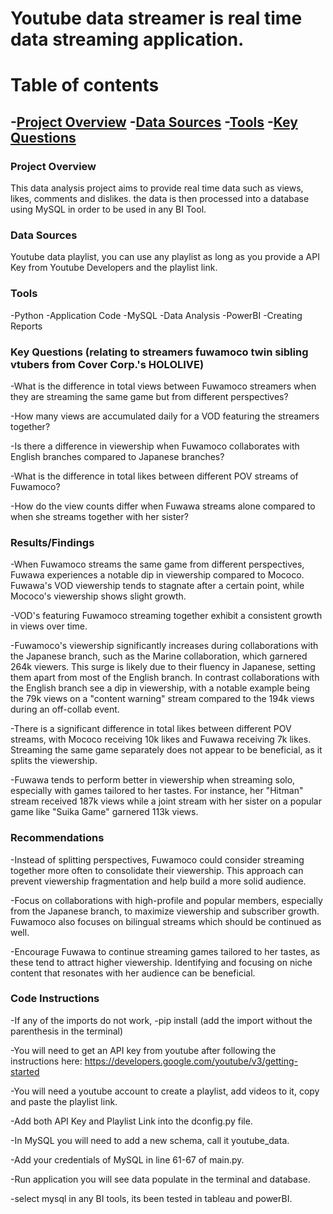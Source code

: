 # Youtube data streamer is real time data streaming application.

# Table of contents
-[Project Overview](#project-overview)
-[Data Sources](#data-sources)
-[Tools](#tools)
-[Key Questions](#key-questions)
- 

### Project Overview

This data analysis project aims to provide real time data such as views, likes, comments and dislikes. the data is then processed into a database using MySQL in order to be used in any BI Tool.

### Data Sources

Youtube data playlist, you can use any playlist as long as you provide a API Key from Youtube Developers and the playlist link.

### Tools

-Python -Application Code
-MySQL -Data Analysis
-PowerBI -Creating Reports

### Key Questions (relating to streamers fuwamoco twin sibling vtubers from Cover Corp.'s HOLOLIVE)

-What is the difference in total views between Fuwamoco streamers when they are streaming the same game but from different perspectives?

-How many views are accumulated daily for a VOD featuring the streamers together?

-Is there a difference in viewership when Fuwamoco collaborates with English branches compared to Japanese branches?

-What is the difference in total likes between different POV streams of Fuwamoco?

-How do the view counts differ when Fuwawa streams alone compared to when she streams together with her sister?

### Results/Findings

-When Fuwamoco streams the same game from different perspectives, Fuwawa experiences a notable dip in viewership compared to Mococo. Fuwawa's VOD viewership tends to stagnate after a certain point, while Mococo's viewership shows slight growth.

-VOD's featuring Fuwamoco streaming together exhibit a consistent growth in views over time.

-Fuwamoco's viewership significantly increases during collaborations with the Japanese branch, such as the Marine collaboration, which garnered 264k viewers. This surge is likely due to their fluency in Japanese, setting them apart from most of the English branch. In contrast collaborations with the English branch see a dip in viewership, with a notable example being the 79k views on a "content warning" stream compared to the 194k views during an off-collab event.

-There is a significant difference in total likes between different POV streams, with Mococo receiving 10k likes and Fuwawa receiving 7k likes. Streaming the same game separately does not appear to be beneficial, as it splits the viewership.

-Fuwawa tends to perform better in viewership when streaming solo, especially with games tailored to her tastes. For instance, her "Hitman" stream received 187k views while a joint stream with her sister on a popular game like "Suika Game" garnered 113k views.

### Recommendations

-Instead of splitting perspectives, Fuwamoco could consider streaming together more often to consolidate their viewership. This approach can prevent viewership fragmentation and help build a more solid audience.

-Focus on collaborations with high-profile and popular members, especially from the Japanese branch, to maximize viewership and subscriber growth. Fuwamoco also focuses on bilingual streams which should be continued as well.

-Encourage Fuwawa to continue streaming games tailored to her tastes, as these tend to attract higher viewership. Identifying and focusing on niche content that resonates with her audience can be beneficial.

### Code Instructions

-If any of the imports do not work, -pip install (add the import without the parenthesis in the terminal)

-You will need to get an API key from youtube after following the instructions here: https://developers.google.com/youtube/v3/getting-started 

-You will need a youtube account to create a playlist, add videos to it, copy and paste the playlist link.

-Add both API Key and Playlist Link into the dconfig.py file.

-In MySQL you will need to add a new schema, call it youtube_data.

-Add your credentials of MySQL in line 61-67 of main.py.

-Run application you will see data populate in the terminal and database.

-select mysql in any BI tools, its been tested in tableau and powerBI.
